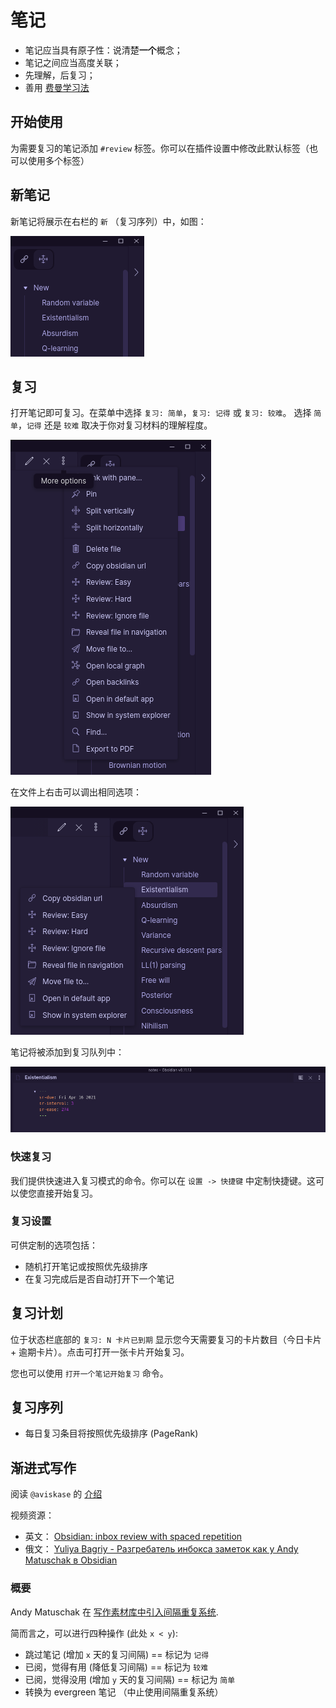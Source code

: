 # 笔记

-   笔记应当具有原子性：说清楚**一个**概念；
-   笔记之间应当高度关联；
-   先理解，后复习；
-   善用 [费曼学习法](https://fs.blog/2021/02/feynman-learning-technique/)

## 开始使用

为需要复习的笔记添加 `#review` 标签。你可以在插件设置中修改此默认标签（也可以使用多个标签）

## 新笔记

新笔记将展示在右栏的 `新` （复习序列）中，如图：

<img src="https://raw.githubusercontent.com/st3v3nmw/obsidian-spaced-repetition/master/docs/media/en/new_notes.png" />

## 复习

打开笔记即可复习。在菜单中选择 `复习: 简单`，`复习: 记得` 或 `复习: 较难`。 选择 `简单`，`记得` 还是 `较难` 取决于你对复习材料的理解程度。

<img src="https://raw.githubusercontent.com/st3v3nmw/obsidian-spaced-repetition/master/docs/media/en/more_options.png" />

在文件上右击可以调出相同选项：

<img src="https://raw.githubusercontent.com/st3v3nmw/obsidian-spaced-repetition/master/docs/media/en/file_context_menu.png" />

笔记将被添加到复习队列中：

<img src="https://raw.githubusercontent.com/st3v3nmw/obsidian-spaced-repetition/master/docs/media/en/scheduled.png" />

### 快速复习

我们提供快速进入复习模式的命令。你可以在 `设置 -> 快捷键` 中定制快捷键。这可以使您直接开始复习。

### 复习设置

可供定制的选项包括：

-   随机打开笔记或按照优先级排序
-   在复习完成后是否自动打开下一个笔记

## 复习计划

位于状态栏底部的 `复习: N 卡片已到期` 显示您今天需要复习的卡片数目（今日卡片 + 逾期卡片）。点击可打开一张卡片开始复习。

您也可以使用 `打开一个笔记开始复习` 命令。

## 复习序列

-   每日复习条目将按照优先级排序 (PageRank)

## 渐进式写作

阅读 `@aviskase` 的 [介绍](https://github.com/st3v3nmw/obsidian-spaced-repetition/issues/15)

视频资源：

-   英文： [Obsidian: inbox review with spaced repetition](https://youtu.be/zG5r7QIY_TM)
-   俄文： [Yuliya Bagriy - Разгребатель инбокса заметок как у Andy Matuschak в Obsidian](https://www.youtube.com/watch?v=CF6SSHB74cs)

### 概要

Andy Matuschak 在 [写作素材库中引入间隔重复系统](https://notes.andymatuschak.org/z7iCjRziX6V6unNWL81yc2dJicpRw2Cpp9MfQ).

简而言之，可以进行四种操作 (此处 `x < y`):

-   跳过笔记 (增加 `x` 天的复习间隔) == 标记为 `记得`
-   已阅，觉得有用 (降低复习间隔) == 标记为 `较难`
-   已阅，觉得没用 (增加 `y` 天的复习间隔) == 标记为 `简单`
-   转换为 evergreen 笔记 （中止使用间隔重复系统）
